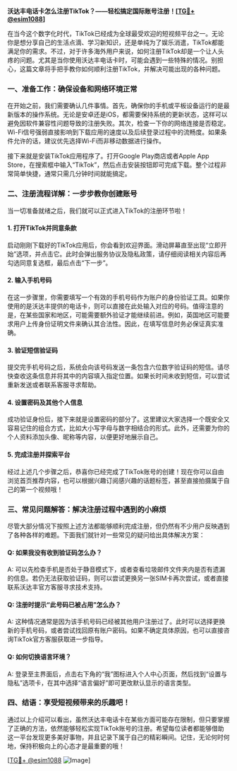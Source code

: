 **沃达丰电话卡怎么注册TikTok？——轻松搞定国际账号注册！[[TG💪+ @esim1088](https://t.me/s/esim1088)]**

在当今这个数字化时代，TikTok已经成为全球最受欢迎的短视频平台之一。无论你是想分享自己的生活点滴、学习新知识，还是单纯为了娱乐消遣，TikTok都能满足你的需求。不过，对于许多海外用户来说，如何注册TikTok却是一个让人头疼的问题。尤其是当你使用沃达丰电话卡时，可能会遇到一些特殊的情况。别担心，这篇文章将手把手教你如何顺利注册TikTok，并解决可能出现的各种问题。

### 一、准备工作：确保设备和网络环境正常

在开始之前，我们需要确认几件事情。首先，确保你的手机或平板设备运行的是最新版本的操作系统。无论是安卓还是iOS，都需要保持系统的更新状态，这样可以避免因软件兼容性问题导致的注册失败。其次，检查一下你的网络连接是否稳定。Wi-Fi信号强弱直接影响到下载应用的速度以及后续登录过程中的流畅度。如果条件允许的话，建议优先选择Wi-Fi而非移动数据进行操作。

接下来就是安装TikTok应用程序了。打开Google Play商店或者Apple App Store，在搜索框中输入“TikTok”，然后点击安装按钮即可完成下载。整个过程非常简单快捷，通常只需几分钟时间就能搞定。

### 二、注册流程详解：一步步教你创建账号

当一切准备就绪之后，我们就可以正式进入TikTok的注册环节啦！

#### 1. 打开TikTok并同意条款

启动刚刚下载好的TikTok应用后，你会看到欢迎界面。滑动屏幕直至出现“立即开始”选项，并点击它。此时会弹出服务协议及隐私政策，请仔细阅读相关内容后再勾选同意复选框，最后点击“下一步”。

#### 2. 输入手机号码

在这一步骤里，你需要填写一个有效的手机号码作为账户的身份验证工具。如果你使用的是沃达丰提供的电话卡，则可以直接在此处输入对应的号码。值得注意的是，在某些国家和地区，可能需要额外验证才能继续前进。例如，英国地区可能要求用户上传身份证明文件来确认其合法性。因此，在填写信息时务必保证真实准确。

#### 3. 验证短信验证码

提交完手机号码之后，系统会向该号码发送一条包含六位数字验证码的短信。请尽快查收这条信息并将其中的内容填入指定位置。如果长时间未收到短信，可以尝试重新发送或者联系客服寻求帮助。

#### 4. 设置密码及其他个人信息

成功验证身份后，接下来就是设置密码的部分了。这里建议大家选择一个既安全又容易记住的组合方式，比如大小写字母与数字相结合的形式。此外，还需要为你的个人资料添加头像、昵称等内容，以便更好地展示自己。

#### 5. 完成注册并探索平台

经过上述几个步骤之后，恭喜你已经完成了TikTok账号的创建！现在你可以自由浏览首页推荐内容，也可以根据兴趣订阅感兴趣的话题标签，甚至直接拍摄属于自己的第一个视频哦！

### 三、常见问题解答：解决注册过程中遇到的小麻烦

尽管大部分情况下按照上述方法都能够顺利完成注册，但仍然有不少用户反映遇到了各种各样的难题。下面我们就针对一些常见的疑问给出具体解决方案：

#### Q: 如果我没有收到验证码怎么办？
A: 可以先检查手机是否处于静音模式下，或者查看垃圾邮件文件夹内是否有遗漏的信息。若仍无法获取验证码，则可以尝试更换另一张SIM卡再次尝试，或者直接联系沃达丰官方客服寻求技术支持。

#### Q: 注册时提示“此号码已被占用”怎么办？
A: 这种情况通常是因为该手机号码已经被其他用户注册过了。此时可以选择更换新的手机号码，或者尝试找回原有账户密码。如果不确定具体原因，也可以直接咨询TikTok官方客服获取进一步指导。

#### Q: 如何切换语言环境？
A: 登录至主界面后，点击右下角的“我”图标进入个人中心页面，然后找到“设置与隐私”选项卡，在其中选择“语言偏好”即可更改默认显示的语言类型。

### 四、结语：享受短视频带来的乐趣吧！

通过以上介绍可以看出，虽然沃达丰电话卡在某些方面可能存在限制，但只要掌握了正确的方法，依然能够轻松实现TikTok账号的注册。希望每位读者都能够借助这一平台发现更多美好事物，并且记录下属于自己的精彩瞬间。记住，无论何时何地，保持积极向上的心态才是最重要的哦！

[[TG💪+ @esim1088](https://t.me/s/esim1088) ![Image](https://i.postimg.cc/4NQfJmqS/Snipaste-2025-05-13-00-14-12.png)]